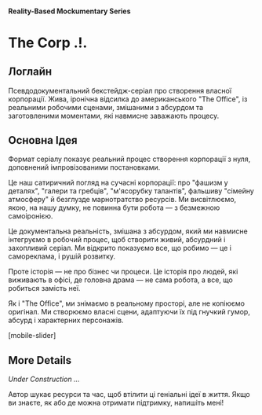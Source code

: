 #### Reality-Based Mockumentary Series

# The Corp .!.

## Логлайн

Псевдодокументальний бекстейдж-серіал про створення власної корпорації. Жива, іронічна відсилка до американського "The Office", із реальними робочими сценами, змішаними з абсурдом та заготовленими моментами, які навмисне заважають процесу.

## Основна Ідея

Формат серіалу показує реальний процес створення корпорації з нуля, доповнений імпровізованими постановками.

Це наш сатиричний погляд на сучасні корпорації: про "фашизм у деталях", "галери та гребців", "м'ясорубку талантів", фальшиву "сімейну атмосферу" й безглузде марнотратство ресурсів. Ми висвітлюємо, якою, на нашу думку, не повинна бути робота — з безмежною самоіронією.

Це документальна реальність, змішана з абсурдом, який ми навмисне інтегруємо в робочий процес, щоб створити живий, абсурдний і захопливий серіал. Ми відкрито показуємо все, що робимо — це і самореклама, і рушій розвитку.

Проте історія — не про бізнес чи процеси. Це історія про людей, які виживають в офісі, де головна драма — не сама робота, а все, що робиться замість неї.

Як і "The Office", ми знімаємо в реальному просторі, але не копіюємо оригінал. Ми створюємо власні сцени, адаптуючи їх під гнучкий гумор, абсурд і характерних персонажів.

[mobile-slider]

## More Details

*Under Construction ...*

Автор шукає ресурси та час, щоб втілити ці геніальні ідеї в життя. Якщо ви знаєте, як або де можна отримати підтримку, напишіть мені!
